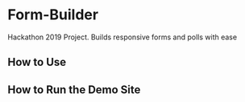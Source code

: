 # Form-Builder
Hackathon 2019 Project. Builds responsive forms and polls with ease

## How to Use


## How to Run the Demo Site